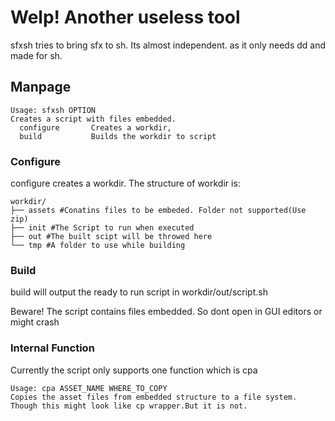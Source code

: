 # Welp! Another useless tool



sfxsh tries to bring sfx to sh. Its almost independent. as it only needs dd and made for sh.



## Manpage

```
Usage: sfxsh OPTION
Creates a script with files embedded.
  configure       Creates a workdir,
  build           Builds the workdir to script
```



### Configure

configure creates a workdir. The structure of workdir is:

```
workdir/
├── assets #Conatins files to be embeded. Folder not supported(Use zip)
├── init #The Script to run when executed
├── out #The built scipt will be throwed here
└── tmp #A folder to use while building

```

### Build 

build will output the ready to run script in workdir/out/script.sh

Beware! The script contains files embedded. So dont open in GUI editors or might crash

### Internal Function

Currently the script only supports one function which is cpa

```
Usage: cpa ASSET_NAME WHERE_TO_COPY
Copies the asset files from embedded structure to a file system.
Though this might look like cp wrapper.But it is not.
```

